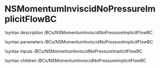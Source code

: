 # NSMomentumInviscidNoPressureImplicitFlowBC

!syntax description /BCs/NSMomentumInviscidNoPressureImplicitFlowBC

!syntax parameters /BCs/NSMomentumInviscidNoPressureImplicitFlowBC

!syntax inputs /BCs/NSMomentumInviscidNoPressureImplicitFlowBC

!syntax children /BCs/NSMomentumInviscidNoPressureImplicitFlowBC

